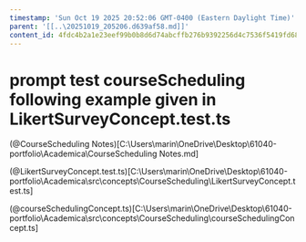 ```yaml
---
timestamp: 'Sun Oct 19 2025 20:52:06 GMT-0400 (Eastern Daylight Time)'
parent: '[[..\20251019_205206.d639af58.md]]'
content_id: 4fdc4b2a1e23eef99b0b8d6d74abcffb276b9392256d4c7536f5419fd6870238
---
```


# prompt test courseScheduling following example given in LikertSurveyConcept.test.ts

(@CourseScheduling Notes)\[C:\Users\marin\OneDrive\Desktop\61040-portfolio\Academica\CourseScheduling Notes.md]

(@LikertSurveyConcept.test.ts)\[C:\Users\marin\OneDrive\Desktop\61040-portfolio\Academica\src\concepts\CourseScheduling\LikertSurveyConcept.test.ts]

(@courseSchedulingConcept.ts)\[C:\Users\marin\OneDrive\Desktop\61040-portfolio\Academica\src\concepts\CourseScheduling\courseSchedulingConcept.ts]
